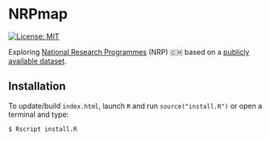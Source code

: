 # NRPmap
[![License: MIT](https://img.shields.io/github/license/mashape/apistatus.svg)](https://github.com/zambujo/NRPmap/blob/master/LICENSE)

Exploring [National Research Programmes](https://www.sbfi.admin.ch/sbfi/en/home/research-and-innovation/research-and-innovation-in-switzerland/promotion-instruments/national-research-programmes-nrp.html) (NRP) :switzerland: based on a [publicly available dataset](http://p3.snf.ch/Pages/DataAndDocumentation.aspx).

## Installation

To update/build `index.html`, launch `R` and run `source("install.R")` or open a terminal and type:

```
$ Rscript install.R
```
